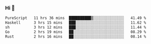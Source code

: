 ### Hi 👋

<!--START_SECTION:waka-->

```txt
PureScript   11 hrs 36 mins  ██████████▒░░░░░░░░░░░░░░   41.49 %
Haskell      3 hrs 15 mins   ███░░░░░░░░░░░░░░░░░░░░░░   11.62 %
sh           3 hrs 12 mins   ███░░░░░░░░░░░░░░░░░░░░░░   11.44 %
Go           2 hrs 19 mins   ██░░░░░░░░░░░░░░░░░░░░░░░   08.29 %
Rust         2 hrs 16 mins   ██░░░░░░░░░░░░░░░░░░░░░░░   08.14 %
```

<!--END_SECTION:waka-->
